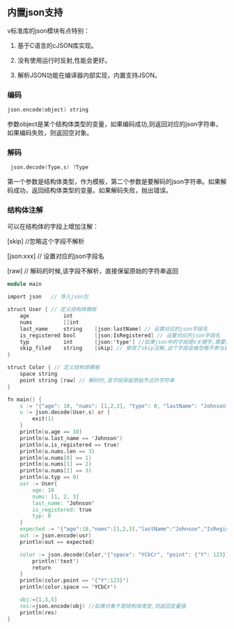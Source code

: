 ## 内置json支持

v标准库的json模块有点特别：

1. 基于C语言的cJSON库实现。

2. 没有使用运行时反射,性能会更好。

3. 解析JSON功能在编译器内部实现，内置支持JSON。

### 编码

```v
json.encode(object) string   
```

参数object是某个结构体类型的变量，如果编码成功,则返回对应的json字符串，如果编码失败，则返回空对象。

### 解码

```v
 json.decode(Type,s) ?Type   
```

第一个参数是结构体类型，作为模板，第二个参数是要解码的json字符串。如果解码成功，返回结构体类型的变量。如果解码失败，抛出错误。

### 结构体注解

可以在结构体的字段上增加注解：

[skip]          //忽略这个字段不解析

[json:xxx]  // 设置对应的json字段名

[raw]         // 解码的时候,该字段不解析，直接保留原始的字符串返回

```v
module main

import json   // 导入json包

struct User { // 定义结构体模板
	age           int
	nums          []int
	last_name     string	[json:lastName] // 设置对应的json字段名
	is_registered bool 		[json:IsRegistered] // 设置对应的json字段名
	typ           int 		[json:'type'] //如果json中的字段是V关键字,需要加''
	skip_filed    string 	[skip] // 使用了skip注解,这个字段会被忽略不参与编码和解码
}

struct Color { // 定义结构体模板
	space string
	point string [raw] // 解码时,该字段保留原始节点的字符串
}

fn main() {
	s := '{"age": 10, "nums": [1,2,3], "type": 0, "lastName": "Johnson", "IsRegistered": true}'
	u := json.decode(User,s) or {
		exit(1)
	}
	println(u.age == 10)
	println(u.last_name == 'Johnson')
	println(u.is_registered == true)
	println(u.nums.len == 3)
	println(u.nums[0] == 1)
	println(u.nums[1] == 2)
	println(u.nums[2] == 3)
	println(u.typ == 0)
	usr := User{
		age: 10
		nums: [1, 2, 3]
		last_name: 'Johnson'
		is_registered: true
		typ: 0
	}
	expected := '{"age":10,"nums":[1,2,3],"lastName":"Johnson","IsRegistered":true,"type":0}'
	out := json.encode(usr)
	println(out == expected)

	color := json.decode(Color,'{"space": "YCbCr", "point": {"Y": 123}}') or {
		println('text')
		return
	}
	println(color.point == '{"Y":123}')
	println(color.space == 'YCbCr')

	obj:=[1,3,5]
	res:=json.encode(obj) //如果对象不是结构体类型,则返回变量值
	println(res)
}


```
